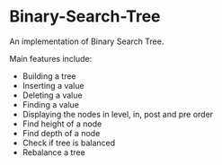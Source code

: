 # Binary-Search-Tree
An implementation of Binary Search Tree.

Main features include:
- Building a tree
- Inserting a value
- Deleting a value
- Finding a value
- Displaying the nodes in level, in, post and pre order
- Find height of a node
- Find depth of a node
- Check if tree is balanced
- Rebalance a tree
